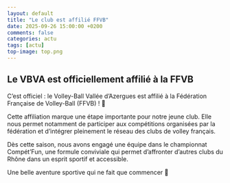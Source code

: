 ```yaml
---
layout: default
title: "Le club est affilié FFVB"
date: 2025-09-26 15:00:00 +0200
comments: false
categories: actu
tags: [actu]
top-image: top.png
---
```


## Le VBVA est officiellement affilié à la FFVB

C’est officiel : le Volley-Ball Vallée d’Azergues est affilié à la Fédération Française de Volley-Ball (FFVB) ! 🎉

Cette affiliation marque une étape importante pour notre jeune club. Elle nous permet notamment de participer aux compétitions organisées par la fédération et d’intégrer pleinement le réseau des clubs de volley français.

Dès cette saison, nous avons engagé une équipe dans le championnat Compét’Fun, une formule conviviale qui permet d’affronter d’autres clubs du Rhône dans un esprit sportif et accessible.

Une belle aventure sportive qui ne fait que commencer 💪